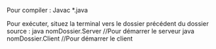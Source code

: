 Pour compiler : 
Javac *.java

Pour exécuter, situez la terminal vers le dossier précédent du dossier source : 
java nomDossier.Server //Pour démarrer le serveur
java nomDossier.Client //Pour démarrer le client